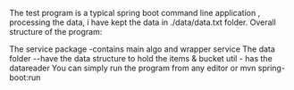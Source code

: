 The test program  is a typical spring boot command line application , processing the data, i have kept the data in ./data/data.txt folder.
Overall structure of the program:

The service package -contains main algo and wrapper service
The data folder --have the data structure to hold the items & bucket
util - has the datareader
You can simply run the program from any editor or
mvn spring-boot:run
